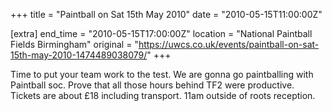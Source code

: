 +++
title = "Paintball on Sat 15th May 2010"
date = "2010-05-15T11:00:00Z"

[extra]
end_time = "2010-05-15T17:00:00Z"
location = "National Paintball Fields Birmingham"
original = "https://uwcs.co.uk/events/paintball-on-sat-15th-may-2010-1474489038079/"
+++

Time to put your team work to the test. We are gonna go paintballing with Paintball soc. Prove that all those hours behind TF2 were productive. Tickets are about £18 including transport. 11am outside of roots reception.

